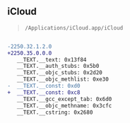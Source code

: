 ## iCloud

> `/Applications/iCloud.app/iCloud`

```diff

-2250.32.1.2.0
+2250.35.0.0.0
   __TEXT.__text: 0x13f84
   __TEXT.__auth_stubs: 0x5b0
   __TEXT.__objc_stubs: 0x2d20
   __TEXT.__objc_methlist: 0xe30
-  __TEXT.__const: 0xd0
+  __TEXT.__const: 0xc8
   __TEXT.__gcc_except_tab: 0x6d0
   __TEXT.__objc_methname: 0x3cfc
   __TEXT.__cstring: 0x2680

```
